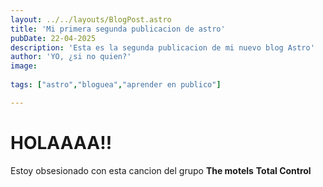 ```yaml
---
layout: ../../layouts/BlogPost.astro
title: 'Mi primera segunda publicacion de astro'
pubDate: 22-04-2025
description: 'Esta es la segunda publicacion de mi nuevo blog Astro'
author: 'YO, ¿si no quien?'
image:
    
tags: ["astro","bloguea","aprender en publico"] 

---
```


# HOLAAAA!!

Estoy obsesionado con esta cancion del grupo **The motels** **Total Control**
